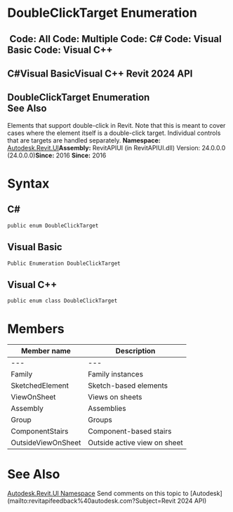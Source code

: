 # DoubleClickTarget Enumeration

﻿
 Code: All Code: Multiple Code: C# Code: Visual Basic Code: Visual C++   
---  
C#Visual BasicVisual C++
Revit 2024 API  
---  
DoubleClickTarget Enumeration  
See Also  
---  
Elements that support double-click in Revit. Note that this is meant to cover cases where the element itself is a double-click target. Individual controls that are targets are handled separately. 
**Namespace:** [Autodesk.Revit.UI](e86fd90a-8957-02a6-da7f-ced248966e3e.md "Autodesk.Revit.UI Namespace")**Assembly:** RevitAPIUI (in RevitAPIUI.dll) Version: 24.0.0.0 (24.0.0.0)**Since:** 2016 **Since:** 2016 
# Syntax
C#  
---  
```text
public enum DoubleClickTarget
```
  
Visual Basic  
---  
```text
Public Enumeration DoubleClickTarget
```
  
Visual C++  
---  
```text
public enum class DoubleClickTarget
```
  
# Members
| Member name | Description |
| --- | --- |
| --- | --- |
| Family | Family instances |
| SketchedElement | Sketch-based elements |
| ViewOnSheet | Views on sheets |
| Assembly | Assemblies |
| Group | Groups |
| ComponentStairs | Component-based stairs |
| OutsideViewOnSheet | Outside active view on sheet |

# See Also
[Autodesk.Revit.UI Namespace](e86fd90a-8957-02a6-da7f-ced248966e3e.md "Autodesk.Revit.UI Namespace")
Send comments on this topic to [Autodesk](mailto:revitapifeedback%40autodesk.com?Subject=Revit 2024 API)